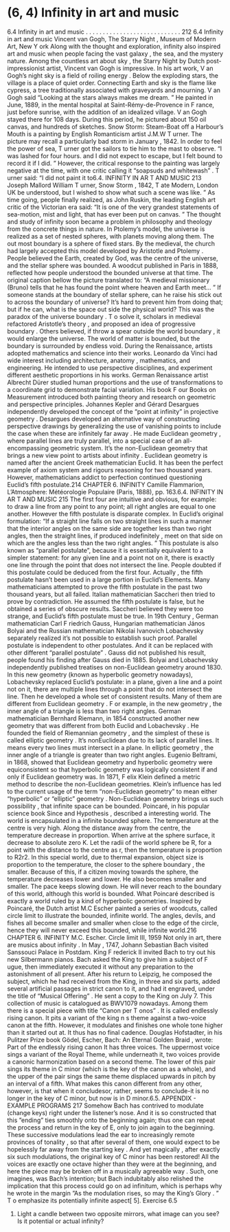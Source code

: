 # (6, 4) Infinity in art and music

6.4 Infinity in art and music . . . . . . . . . . . . . . . . . . . . . . . . . . . . 212
6.4 Infinity in art and music
Vincent van Gogh, The Starry Night , Museum of Modern Art, New Y ork
Along with the thought and exploration, infinity also inspired art and music when
people facing the vast galaxy , the sea, and the mystery nature.
Among the countless art about sky , the Starry Night by Dutch post-impressionist
artist, Vincent van Gogh is impressive. In his art work, V an Gogh’s night sky is a field of
roiling energy . Below the exploding stars, the village is a place of quiet order. Connecting
Earth and sky is the flame like cypress, a tree traditionally associated with graveyards
and mourning. V an Gogh said “Looking at the stars always makes me dream. ” He painted
in June, 1889, in the mental hospital at Saint-Rémy-de-Provence in F rance, just before
sunrise, with the addition of an idealized village. V an Gogh stayed there for 108 days.
During this period, he pictured about 150 oil canvas, and hundreds of sketches.
Snow Storm: Steam-Boat off a Harbour’s Mouth is a painting by English Romanticism
artist J.M.W T urner. The picture may recall a particularly bad storm in January , 1842.
In order to feel the power of sea, T urner got the sailors to tie him to the mast to observe.
“I was lashed for four hours. and I did not expect to escape, but I felt bound to record it
if I did. ” However, the critical response to the painting was largely negative at the time,
with one critic calling it “soapsuds and whitewash” . T urner said: “I did not paint it to6.4. INFINITY IN AR T AND MUSIC 213
Joseph Mallord William T urner, Snow Storm , 1842, T ate Modern, London UK
be understood, but I wished to show what such a scene was like. ” As time going, people
finally realized, as John Ruskin, the leading English art critic of the Victorian era said:
“It is one of the very grandest statements of sea-motion, mist and light, that has ever
been put on canvas. ”
The thought and study of infinity soon became a problem in philosophy and theology
from the concrete things in nature. In Ptolemy’s model, the universe is realized as a set
of nested spheres, with planets moving along them. The out most boundary is a sphere
of fixed stars. By the medieval, the church had largely accepted this model developed by
Aristotle and Ptolemy . People believed the Earth, created by God, was the centre of the
universe, and the stellar sphere was bounded.
A woodcut published in Paris in 1888, reflected how people understood the bounded
universe at that time. The original caption bellow the picture translated to: “A medieval
missionary (Bruno) tells that he has found the point where heaven and Earth meet... ” If
someone stands at the boundary of stellar sphere, can he raise his stick out to across the
boundary of universe? It’s hard to prevent him from doing that; but if he can, what is
the space out side the physical world? This was the paradox of the universe boundary .
T o solve it, scholars in medieval refactored Aristotle’s theory , and proposed an idea of
progressive boundary . Others believed, if throw a spear outside the world boundary ,
it would enlarge the universe. The world of matter is bounded, but the boundary is
surrounded by endless void.
During the Renaissance, artists adopted mathematics and science into their works.
Leonardo da Vinci had wide interest including architecture, anatomy , mathematics, and
engineering. He intended to use perspective disciplines, and experiment different aesthetic proportions in his works. German Renaissance artist Albrecht Dürer studied human proportions and the use of transformations to a coordinate grid to demonstrate facial
variation. His book F our Books on Measurement introduced both painting theory and
research on geometric and perspective principles. Johannes Kepler and Gérard Desargues
independently developed the concept of the “point at infinity” in projective geometry .
Desargues developed an alternative way of constructing perspective drawings by generalizing the use of vanishing points to include the case when these are infinitely far away .
He made Euclidean geometry , where parallel lines are truly parallel, into a special case
of an all-encompassing geometric system.
It’s the non-Euclidean geometry that brings a new view point to artists about infinity .
Euclidean geometry is named after the ancient Greek mathematician Euclid. It has been
the perfect example of axiom system and rigours reasoning for two thousand years. However, mathematicians addict to perfection continued questioning Euclid’s fifth postulate.214 CHAPTER 6. INFINITY
Camille Flammarion, L’Atmosphere: Météorologie Populaire (Paris, 1888), pp. 163.6.4. INFINITY IN AR T AND MUSIC 215
The first four are intuitive and obvious, for example: to draw a line from any point to any
point; all right angles are equal to one another. However the fifth postulate is disparate
complex. In Euclid’s original formulation: “If a straight line falls on two straight lines
in such a manner that the interior angles on the same side are together less than two
right angles, then the straight lines, if produced indefinitely , meet on that side on which
are the angles less than the two right angles. ” This postulate is also known as “parallel
postulate”, because it is essentially equivalent to a simpler statement: for any given line
and a point not on it, there is exactly one line through the point that does not intersect
the line. People doubted if this postulate could be deduced from the first four. Actually ,
the fifth postulate hasn’t been used in a large portion in Euclid’s Elements. Many mathematicians attempted to prove the fifth postulate in the past two thousand years, but all
failed. Italian mathematician Saccheri then tried to prove by contradiction. He assumed
the fifth postulate is false, but he obtained a series of obscure results. Saccheri believed
they were too strange, and Euclid’s fifth postulate must be true.
In 19th Century , German mathematician Carl F riedrich Gauss, Hungarian mathematician János Bolyai and the Russian mathematician Nikolai Ivanovich Lobachevsky
separately realized it’s not possible to establish such proof. Parallel postulate is independent to other postulates. And it can be replaced with other different “parallel postulate” . Gauss did not published his result, people found his finding after Gauss died
in 1885. Bolyai and Lobachevsky independently published treatises on non-Euclidean
geometry around 1830. In this new geometry (known as hyperbolic geometry nowadays),
Lobachevsky replaced Euclid’s postulate: in a plane, given a line and a point not on it,
there are multiple lines through a point that do not intersect the line. Then he developed
a whole set of consistent results. Many of them are different from Euclidean geometry .
F or example, in the new geometry , the inner angle of a triangle is less than two right
angles.
German mathematician Bernhard Riemann, in 1854 constructed another new geometry that was different from both Euclid and Lobachevsky . He founded the field of
Riemannian geometry , and the simplest of these is called elliptic geometry . It’s nonEuclidean due to its lack of parallel lines. It means every two lines must intersect in a
plane. In elliptic geometry , the inner angle of a triangle is greater than two right angles.
Eugenio Beltrami, in 1868, showed that Euclidean geometry and hyperbolic geometry
were equiconsistent so that hyperbolic geometry was logically consistent if and only if
Euclidean geometry was. In 1871, F elix Klein defined a metric method to describe the
non-Euclidean geometries. Klein’s influence has led to the current usage of the term
“non-Euclidean geometry” to mean either “hyperbolic” or “elliptic” geometry .
Non-Euclidean geometry brings us such possibility , that infinite space can be bounded.
Poincaré, in his popular science book Since and Hypothesis , described a interesting world.
The world is encapsulated in a infinite bounded sphere. The temperature at the centre
is very high. Along the distance away from the centre, the temperature decrease in
proportion. When arrive at the sphere surface, it decrease to absolute zero K. Let the
radii of the world sphere be R, for a point with the distance to the centre as r, then the
temperature is proportion to R2 r2. In this special world, due to thermal expansion,
object size is proportion to the temperature, the closer to the sphere boundary , the smaller.
Because of this, if a citizen moving towards the sphere, the temperature decreases lower
and lower. He also becomes smaller and smaller. The pace keeps slowing down. He
will never reach to the boundary of this world, although this world is bounded. What
Poincaré described is exactly a world ruled by a kind of hyperbolic geometries.
Inspired by Poincaré, the Dutch artist M.C Escher painted a series of woodcuts, called
circle limit to illustrate the bounded, infinite world. The angles, devils, and fishes all
become smaller and smaller when close to the edge of the circle, hence they will never
exceed this bounded, while infinite world.216 CHAPTER 6. INFINITY
M.C. Escher. Circle limit III, 1959
Not only in art, there are musics about infinity . In May , 1747, Johann Sebastian Bach
visited Sanssouci Palace in Postdam. King F rederick II invited Bach to try out his new
Silbermann pianos. Bach asked the King to give him a subject of F ugue, then immediately
executed it without any preparation to the astonishment of all present. After his return
to Leipzig, he composed the subject, which he had received from the King, in three and
six parts, added several artificial passages in strict canon to it, and had it engraved, under
the title of “Musical Offering” . He sent a copy to the King on July 7. This collection of
music is catalogued as BWV1079 nowadays. Among them there is a special piece with
title “Canon per T onos” . It is called endlessly rising canon. It pits a variant of the king n
s theme against a two-voice canon at the fifth. However, it modulates and finishes one
whole tone higher than it started out at. It thus has no final cadence. Douglas Hofstadter,
in his Pulitzer Prize book Gödel, Escher, Bach: An Eternal Golden Braid , wrote:
Part of the endlessly rising canon
It has three voices. The uppermost voice sings a variant of the Royal Theme, while
underneath it, two voices provide a canonic harmonization based on a second theme. The
lower of this pair sings its theme in C minor (which is the key of the canon as a whole), and
the upper of the pair sings the same theme displaced upwards in pitch by an interval of a
fifth. What makes this canon different from any other, however, is that when it concludesor, rather, seems to conclude-it is no longer in the key of C minor, but now is in D minor.6.5. APPENDIX - EXAMPLE PROGRAMS 217
Somehow Bach has contrived to modulate (change keys) right under the listener’s nose.
And it is so constructed that this ”ending” ties smoothly onto the beginning again; thus
one can repeat the process and return in the key of E, only to join again to the beginning.
These successive modulations lead the ear to increasingly remote provinces of tonality , so
that after several of them, one would expect to be hopelessly far away from the starting
key . And yet magically , after exactly six such modulations, the original key of C minor
has been restored! All the voices are exactly one octave higher than they were at the
beginning, and here the piece may be broken off in a musically agreeable way . Such,
one imagines, was Bach’s intention; but Bach indubitably also relished the implication
that this process could go on ad infinitum, which is perhaps why he wrote in the margin
”As the modulation rises, so may the King’s Glory . ” T o emphasize its potentially infinite
aspect[ 5].
Exercise 6.5
1. Light a candle between two opposite mirrors, what image can you see? Is it
potential or actual infinity?
